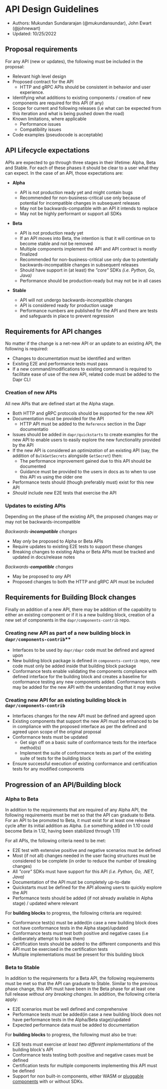 # API Design Guidelines

* Authors: Mukundan Sundararajan (@mukundansundar), John Ewart (@johnewart)
* Updated: 10/25/2022

## Proposal requirements


For any API (new or updates), the following must be included in the proposal:

  * Relevant high level design
  * Proposed contract for the API
    * HTTP and gRPC APIs should be consistent in behavior and user experience.
  * Identifying what additions to existing components / creation of new components are required for this API (if any)
  * Scope for current and following releases (i.e what can be expected from this iteration and what is being pushed down the road)
  * Known limitations, where applicable
    * Performance issues
    * Compatibility issues
  * Code examples (pseudocode is acceptable)


## API Lifecycle expectations

APIs are expected to go through three stages in their lifetime: Alpha, Beta and Stable. For each of these phases it should be clear to a user what they can expect. In the case of an API, those expectations are:

* **Alpha**
   * API is not production ready yet and might contain bugs
   * Recommended for non-business-critical use only because of potential for incompatible changes in subsequent releases
   * May not be backwards-compatible with an API it intends to replace
   * May not be highly performant or support all SDKs

* **Beta**
   * API is not production ready yet
   * If an API moves into Beta, the intention is that it will continue on to become stable and not be removed
   * Multiple components implement the API and API contract is mostly finalized
   * Recommended for non-business-critical use only due to potentially backwards-incompatible changes in subsequent releases
   * Should have support in (at least) the _"core"_ SDKs _(i.e. Python, Go, Java)_
   * Performance should be production-ready but may not be in all cases

* **Stable**
   * API will not undergo backwards-incompatible changes
   * API is considered ready for production usage
   * Performance numbers are published for the API and there are tests and safeguards in place to prevent regression


## Requirements for API changes

No matter if the change is a net-new API or an update to an existing API, the following is required:

* Changes to documentation must be identified and written
* Existing E2E and performance tests must pass
* If a new command/modifications to existing command is required to facilitate ease of use of the new API, related code must be added to the Dapr CLI

### Creation of new APIs

All new APIs that are defined start at the Alpha stage.

* Both HTTP and gRPC protocols should be supported for the new API
* Documentation must be provided for the API
  * HTTP API must be added to the `Reference` section in the Dapr documentatio
* Issues should be added in `dapr/quickstarts` to create examples for the new API to enable users to easily explore the new functionality provided by the API
* If the new API is considered an _optimization_ of an existing API (say, the addition of `BulkGetSecrets` alongside `GetSecret`) then:
  * The performance improvement gained due to this API should be documented
  * Guidance must be provided to the users in docs as to when to use this API vs using the older one
* Performance tests should (though preferably must) exist for this new API
* _Should_ include new E2E tests that exercise the API


### Updates to existing APIs

Depending on the phase of the existing API, the proposed changes may or may not be backwards-incompatible

_Backwards-**incompatible** changes_

* May _only_ be proposed to Alpha or Beta APIs
* Require updates to existing E2E tests to support these changes
* Breaking changes to existing Alpha or Beta APIs must be tracked and updated in docs/release notes

_Backwards-**compatible** changes_

* May be proposed to _any_ API
* Proposed changes to both the HTTP and gRPC API must be included


## Requirements for Building Block changes

Finally on addition of a new API, there may be addition of the capability to either an existing component or if it is a new building block, creation of a new set of components in the `dapr/components-contrib` repo.

### Creating new API as part of a new building block in `dapr/components-contrib`**

- Interfaces to be used by `dapr/dapr` code must be defined and agreed upon
- New building block package is defined in `components-contrib` repo, new code must only be added inside that building block package
- Conformance tests enable validating the components compliance with defined interface for the building block and creates a baseline for conformance testing any new components added. Conformance tests may be added for the new API with the understanding that it may evolve


### Creating new API for an existing building block in `dapr/components-contrib`

- Interfaces changes for the new API must be defined and agreed upon
- Existing components that support the new API must be enhanced to be in compliance with the proposed interface as per the defined and agreed upon scope of the original proposal
- Conformance tests must be updated
  - Get sign off on a basic suite of conformance tests for the interface method(s)
  - Implement the suite of conformance tests as part of the existing suite of tests for the building block
- Ensure successful execution of existing conformance and certification tests for any modified components



## Progression of an API/Building block

### Alpha to Beta

In addition to the requirements that are required of any Alpha API, the following requirements must be met so that the API can graduate to Beta. For an API to be promoted to Beta, it must exist for at least one release cycle after its initial addition as Alpha. (i.e something added in 1.10 could become  Beta in 1.12, having been stabilized through 1.11)

For all APIs, the following criteria need to be met:

* E2E test with extensive positive and negative scenarios must be defined
* Most (if not all) changes needed in the user facing structures must be considered to be complete (in order to reduce the number of breaking changes)
* All _"core"_ SDKs must have support for this API _(i.e. Python, Go, .NET, Java)_
* Documentation of the API must be completely up-to-date
* Quickstarts must be defined for the API allowing users to quickly explore the API
* Performance tests should be added (if not already available in Alpha stage) / updated where relevant


For **building blocks** to progress, the following criteria are required:

* Conformance test(s) must be added(in case a new building block does not have conformance tests in the Alpha stage)/updated
* Conformance tests must test both positive and negative cases (i.e deliberately attempt to break them)
* Certification tests should be added to the different components and this API must be exercised in the certification tests
* Multiple implementations must be present for this building block

### Beta to Stable

In addition to the requirements for a Beta API, the following requirements must be met so that the API can graduate to Stable. Similar to the previous phase change, this API must have been in the Beta phase for at least one full release _without any breaking changes_. In addition, the following criteria apply:

* E2E scenarios must be well defined and comprehensive
* Performance tests must be added(in case a new building block does not have performance tests in the Alpha/Beta stage)/updated
* Expected performance data must be added to documentation

For **building blocks** to progress, the following must also be true:

* E2E tests must exercise _at least two different implementations_ of the building block's API
* Conformance tests testing both positive and negative cases must be defined
* Certification tests for multiple components implementing this API must be defined
* Support for non built-in components, either WASM or [pluggable components](https://docs.dapr.io/operations/components/pluggable-components/pluggable-components-overview/) with or without SDKs.
